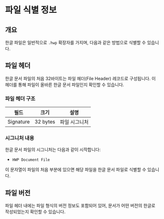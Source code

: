 # 파일 식별 정보

## 개요

한글 파일은 일반적으로 `.hwp` 확장자를 가지며, 다음과 같은 방법으로 식별할 수 있습니다.

## 파일 헤더

한글 문서 파일의 처음 32바이트는 파일 헤더(File Header) 레코드로 구성됩니다. 이 헤더를 통해 파일이 올바른 한글 문서 파일인지 확인할 수 있습니다.

### 파일 헤더 구조

| 필드 | 크기 | 설명 |
|------|------|------|
| Signature | 32 bytes | 파일 시그니처 |

### 시그니처 내용

한글 문서 파일의 시그니처는 다음과 같이 시작합니다:
- `HWP Document File`

이 문자열이 파일의 처음 부분에 있으면 해당 파일을 한글 문서 파일로 식별할 수 있습니다.

## 파일 버전

파일 헤더 내에는 파일 형식의 버전 정보도 포함되어 있어, 문서가 어떤 버전의 한글로 작성되었는지 확인할 수 있습니다.